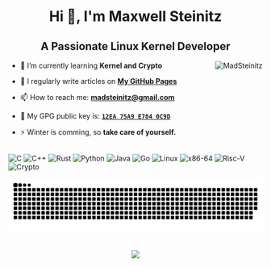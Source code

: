 <h1 align="center">Hi 👋, I'm Maxwell Steinitz</h1>
<h2 align="center">A Passionate Linux Kernel Developer</h2>

<img align="right" src="https://github-readme-stats.vercel.app/api?username=MadSteinitz&theme=dark&show_icons=true&locale=en" alt="MadSteinitz">

- 🌱 I’m currently learning **Kernel and Crypto**

- 📝 I regularly write articles on **[My GitHub Pages](https://madsteinitz.github.io/blog/)**

- 📫 How to reach me: **[madsteinitz@gmail.com](mailto:madsteinitz@gmail.com)**

- 🔑 My GPG public key is: **[`12EA 75A9 E784 0C9D`](https://keys.openpgp.org/vks/v1/by-fingerprint/EF1DADA013BDEFC531B9D10D12EA75A9E7840C9D)**

- ⚡ Winter is comming, so **take care of yourself.**

## 


![C](https://img.shields.io/badge/c-00599c.svg?style=for-the-badge&logo=c&logoColor=white) ![C++](https://img.shields.io/badge/c++-00599c.svg?style=for-the-badge&logo=cplusplus&logoColor=white) ![Rust](https://img.shields.io/badge/rust-171717.svg?style=for-the-badge&logo=rust&logoColor=white) ![Python](https://img.shields.io/badge/python-2b5b84.svg?style=for-the-badge&logo=python&logoColor=white) ![Java](https://img.shields.io/badge/java-1e8cbe.svg?style=for-the-badge&logo=coffeescript&logoColor=white) ![Go](https://img.shields.io/badge/go-00add8.svg?style=for-the-badge&logo=go&logoColor=white) ![Linux](https://img.shields.io/badge/Linux-30b980.svg?style=for-the-badge&logo=linux&logoColor=white) ![x86-64](https://img.shields.io/badge/x86--64-0071c5.svg?style=for-the-badge&logo=intel&logoColor=white) ![Risc-V](https://img.shields.io/badge/Risc--V-283272.svg?style=for-the-badge&logo=riscv&logoColor=white) ![Crypto](https://img.shields.io/badge/crypto-0098ea.svg?style=for-the-badge&logo=letsencrypt&logoColor=white)

![Contributions](https://github.com/MadSteinitz/MadSteinitz/raw/output/github-contribution-grid-snake-dark.svg)

##
<p align="center"><img src="https://profile-counter.glitch.me/MadSteinitz/count.svg" ></p>
